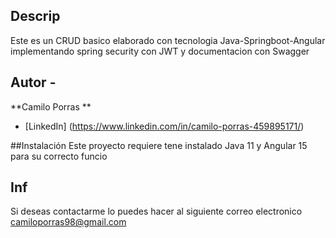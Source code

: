 ## Descrip

Este es un CRUD basico elaborado con tecnologia Java-Springboot-Angular implementando spring security
con JWT y documentacion con Swagger  
## Autor - 
**Camilo Porras **

* [LinkedIn] (https://www.linkedin.com/in/camilo-porras-459895171/) 

##Instalación
Este proyecto requiere tene instalado Java 11 y Angular 15 para su correcto  funcio

##  Inf 
Si deseas contactarme lo puedes hacer al siguiente correo electronico camiloporras98@gmail.com
